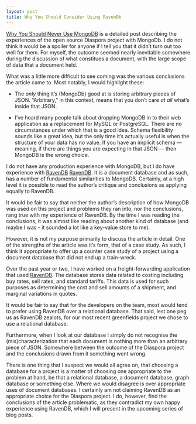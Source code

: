 ```yaml
---
layout: post
title: Why You Should Consider Using RavenDb
---
```


[Why You Should Never Use MongoDB][Mei] is a detailed post describing the experiences of the open source Diaspora project with MongoDb. I do not think it would be a spoiler for anyone if I tell you that it didn’t turn out too well for them. For myself, the outcome seemed nearly inevitable somewhere during the discussion of what constitues a document, with the large scope of data that a document held.

What was a little more difficult to see coming was the various conclusions the article came to. Most notably, I would highlight these: 

* The *only* thing it’s (MongoDb) good at is storing arbitrary pieces of JSON. “Arbitrary,” in this context, means that you don’t care *at all* what’s inside that JSON.

* I’ve heard many people talk about dropping MongoDB in to their web application as a replacement for MySQL or PostgreSQL. There are no circumstances under which that is a good idea. Schema flexibility sounds like a great idea, but the only time it’s actually useful is when the structure of your data has no value. If you have an implicit schema — meaning, if there are things you are expecting in that JSON — then MongoDB is the wrong choice.

I do not have any production experience with MongoDB, but I do have experience with [RavenDB] [RavenDB]. It is a document database and as such, has a number of fundamental similarities to MongoDB. Certainly, at a high level it is possible to read the author’s critique and conclusions as applying equally to RavenDB.

It would be fair to say that neither the author’s description of how MongoDB was used on this project and problems they ran into, nor the conclusions, rang true with my experience of RavenDB. By the time I was reading the conclusions, it was almost like reading about another kind of database (and maybe I was - it sounded a lot like a key-value store to me).

However, it is not my purpose primarily to discuss the article in detail. One of the strengths of the article was it’s form, that of a case study. As such, I think it appropriate to offer up a counter case study of a project using a document database that did not end up a train-wreck.

Over the past year or two, I have worked on a freight-forwarding application that used [RavenDB][RavenDB]. The database stores data related to costing including buy rates, sell rates, and standard tariffs. This data is used for such purposes as determining the cost and sell amounts of a shipment, and marginal variations in quotes.

It would be fair to say that for the developers on the team, most would tend to prefer using RavenDB over a relational database. That said, lest one peg us as RavenDB zealots, for our most recent greenfields project we chose to use a relational database.

Furthermore, when I look at our database I simply do not recognise the (mis)characterization that each document is nothing more than an arbitrary piece of JSON. Somewhere between the outcome of the Diaspora project and the conclusions drawn from it something went wrong.

There is one thing that I suspect we would all agree on, that choosing a database for a project is a matter of choosing one appropriate to the problem at hand, be that a relational database, a document database, graph database or something else. Where we would disagree is over appropriate uses of document databases. I certainly am not claiming RavenDB as an appropriate choice for the Diaspora project. I do, however, find the conclusions of the article problematic, as they contradict my own happy experience using RavenDB, which I will present in the upcoming series of blog posts.

[Mei]: http://www.sarahmei.com/blog/2013/11/11/why-you-should-never-use-mongodb/
[RavenDB]: http://ravendb.net/

